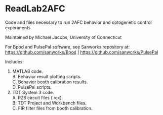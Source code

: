 # ReadLab2AFC
Code and files necessary to run 2AFC behavior and optogenetic control experiments

Maintained by Michael Jacobs, University of Connecticut

For Bpod and PulsePal software, see Sanworks repository at: 	https://github.com/sanworks/Bpod
|								https://github.com/sanworks/PulsePal


Includes:  

1. MATLAB code.  
	B. Behavior result plotting scripts.  
	C. Behavior booth calibration results.  
	D. PulsePal scripts.  
2. TDT System 3 code.  
	A. RZ6 circuit files (.rcx).  
	B. TDT Project and Workbench files.  
	C. FIR filter files from booth calibration.  
      
